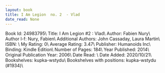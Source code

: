 ```yaml
---
layout: book
title: I Am Legion  no. 2  - Vlad
date_read: None
---
```


Book Id: 24983795\ 
Title: I Am Legion #2 : Vlad\ 
Author: Fabien Nury\ 
Author l-f: Nury, Fabien\ 
Additional Authors: John Cassaday, Laura   Martin\ 
ISBN: \ 
My Rating: 0\ 
Average Rating: 3.47\ 
Publisher: Humanoids Inc\ 
Binding: Kindle Edition\ 
Number of Pages: 184\ 
Year Published: 2014\ 
Original Publication Year: 2006\ 
Date Read: \ 
Date Added: 2020/10/21\ 
Bookshelves: kupka-wstydu\ 
Bookshelves with positions: kupka-wstydu (#1934)\ 

